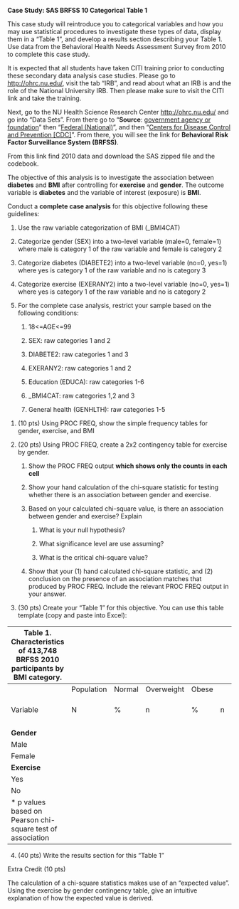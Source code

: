 **<span class="underline">Case Study: SAS BRFSS 10 Categorical Table
1</span>**

This case study will reintroduce you to categorical variables and how
you may use statistical procedures to investigate these types of data,
display them in a “Table 1”, and develop a results section describing
your Table 1. Use data from the Behavioral Health Needs Assessment
Survey from 2010 to complete this case study.

It is expected that all students have taken CITI training prior to
conducting these secondary data analysis case studies. Please go to
<http://ohrc.nu.edu/>, visit the tab “IRB”, and read about what an IRB
is and the role of the National University IRB. Then please make sure to
visit the CITI link and take the training.

Next, go to the NU Health Science Research Center <http://ohrc.nu.edu/>
and go into “Data Sets”. From there go to
“**<span class="underline">Source</span>**: [government agency or
foundation](javascript:toggle_visibility\('sect-source'\);)” then
“[Federal (National)](javascript:toggle_visibility\('national'\);)”,
and then “[Centers for Disease Control and Prevention
\[CDC\]](javascript:toggle_visibility\('center-for-disease-control'\);%20toggle_visibility\('center-for-disease'\);)”.
From there, you will see the link for **Behavioral Risk Factor
Surveillance System (BRFSS)**.

From this link find 2010 data and download the SAS zipped file and the
codebook.

The objective of this analysis is to investigate the association between
**diabetes** and **BMI** after controlling for **exercise** and
**gender**. The outcome variable is **diabetes** and the variable of
interest (exposure) is **BMI**.

Conduct a **<span class="underline">complete case analysis</span>** for
this objective following these guidelines:

1.  Use the raw variable categorization of BMI (\_BMI4CAT)

2.  Categorize gender (SEX) into a two-level variable (male=0, female=1)
    where male is category 1 of the raw variable and female is category
    2

3.  Categorize diabetes (DIABETE2) into a two-level variable (no=0,
    yes=1) where yes is category 1 of the raw variable and no is
    category 3

4.  Categorize exercise (EXERANY2) into a two-level variable (no=0,
    yes=1) where yes is category 1 of the raw variable and no is
    category 2

5.  For the complete case analysis, restrict your sample based on the
    following conditions:
    
    1.  18\<=AGE\<=99
    
    2.  SEX: raw categories 1 and 2
    
    3.  DIABETE2: raw categories 1 and 3
    
    4.  EXERANY2: raw categories 1 and 2
    
    5.  Education (EDUCA): raw categories 1-6
    
    6.  \_BMI4CAT: raw categories 1,2 and 3
    
    7.  General health (GENHLTH): raw categories 1-5

<!-- end list -->

1)  (10 pts) Using PROC FREQ, show the simple frequency tables for
    gender, exercise, and BMI

2)  (20 pts) Using PROC FREQ, create a 2x2 contingency table for
    exercise by gender.
    
    1.  Show the PROC FREQ output **which shows only the counts in each
        cell**
    
    2.  Show your hand calculation of the chi-square statistic for
        testing whether there is an association between gender and
        exercise.
    
    3.  Based on your calculated chi-square value, is there an
        association between gender and exercise? Explain
        
        1.  What is your null hypothesis?
        
        2.  What significance level are use assuming?
        
        3.  What is the critical chi-square value?
    
    4.  Show that your (1) hand calculated chi-square statistic, and (2)
        conclusion on the presence of an association matches that
        produced by PROC FREQ. Include the relevant PROC FREQ output in
        your answer.

3)  (30 pts) Create your “Table 1” for this objective. You can use this
    table template (copy and paste into Excel):

| Table 1. Characteristics of 413,748 BRFSS 2010 participants by BMI category. |            |        |            |       |   |   |   |   |            |
| ---------------------------------------------------------------------------- | ---------- | ------ | ---------- | ----- | - | - | - | - | ---------- |
|                                                                              | Population | Normal | Overweight | Obese |   |   |   |   |            |
| Variable                                                                     | N          | %      | n          | %     | n | % | n | % | p value \* |
|                                                                              |            |        |            |       |   |   |   |   |            |
| **Gender**                                                                   |            |        |            |       |   |   |   |   |            |
| Male                                                                         |            |        |            |       |   |   |   |   |            |
| Female                                                                       |            |        |            |       |   |   |   |   |            |
| **Exercise**                                                                 |            |        |            |       |   |   |   |   |            |
| Yes                                                                          |            |        |            |       |   |   |   |   |            |
| No                                                                           |            |        |            |       |   |   |   |   |            |
| \* p values based on Pearson chi-square test of association                  |            |        |            |       |   |   |   |   |            |

4)  (40 pts) Write the results section for this “Table 1”

Extra Credit (10 pts)

The calculation of a chi-square statistics makes use of an “expected
value”. Using the exercise by gender contingency table, give an
intuitive explanation of how the expected value is derived.
